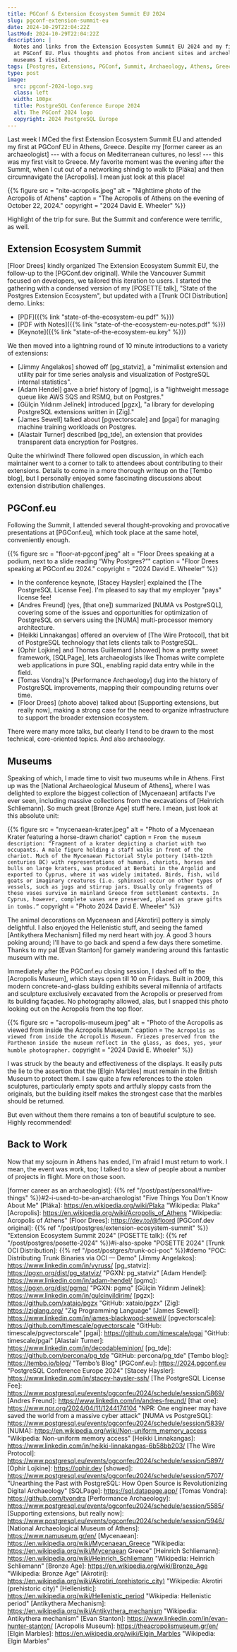 ```yaml
---
title: PGConf & Extension Ecosystem Summit EU 2024
slug: pgconf-extension-summit-eu
date: 2024-10-29T22:04:22Z
lastMod: 2024-10-29T22:04:22Z
description: |
  Notes and links from the Extension Ecosystem Summit EU 2024 and my first time
  at PGConf EU. Plus thoughts and photos from ancient sites and archeological
  museums I visited.
tags: [Postgres, Extensions, PGConf, Summit, Archaeology, Athens, Greece, Acropolis, Mycenae, Elgin Marbles]
type: post
image:
  src: pgconf-2024-logo.svg
  class: left
  width: 100px
  title: PostgreSQL Conference Europe 2024
  alt: The PGConf 2024 logo
  copyright: 2024 PostgreSQL Europe
---
```


Last week I MCed the first Extension Ecosystem Summit EU and attended my first
at PGConf EU in Athens, Greece. Despite my [former career as an archaeologist]
--- with a focus on Mediterranean cultures, no less! --- this was my first
visit to Greece. My favorite moment was the evening after the Summit, when I
cut out of a networking shindig to walk to [Pláka] and then circumnavigate the
[Acropolis]. I mean just look at this place!

{{% figure
    src       = "nite-acropolis.jpeg"
    alt       = "Nighttime photo of the Acropolis of Athens"
    caption   = "The Acropolis of Athens on the evening of October 22, 2024."
    copyright = "2024 David E. Wheeler"
%}}

Highlight of the trip for sure. But the Summit and conference were terrific,
as well.

Extension Ecosystem Summit
--------------------------

[Floor Drees] kindly organized The Extension Ecosystem Summit EU, the
follow-up to the [PGConf.dev original]. While the Vancouver Summit focused on
developers, we tailored this iteration to users. I started the gathering with
a condensed version of my [POSETTE talk], "State of the Postgres Extension
Ecosystem", but updated with a [Trunk OCI Distribution] demo. Links:

*   [PDF]({{% link "state-of-the-ecosystem-eu.pdf" %}})
*   [PDF with Notes]({{% link "state-of-the-ecosystem-eu-notes.pdf" %}})
*   [Keynote]({{% link "state-of-the-ecosystem-eu.key" %}})

We then moved into a lightning round of 10 minute introductions to a variety
of extensions:

*   [Jimmy Angelakos] showed off [pg_statviz], a "minimalist extension and
    utility pair for time series analysis and visualization of PostgreSQL
    internal statistics".
*   [Adam Hendel] gave a brief history of [pgmq], is a "lightweight message
    queue like AWS SQS and RSMQ, but on Postgres."
*   [Gülçin Yıldırım Jelínek] introduced [pgzx], "a library for developing
    PostgreSQL extensions written in [Zig]."
*   [James Sewell] talked about [pgvectorscale] and [pgai] for managing
    machine training workloads on Postgres.
*   [Alastair Turner] described [pg_tde], an extension that provides
    transparent data encryption for Postgres.

Quite the whirlwind! There followed open discussion, in which each maintainer
went to a corner to talk to attendees about contributing to their extensions.
Details to come in a more thorough writeup on the [Tembo blog], but I personally
enjoyed some fascinating discussions about extension distribution challenges.

PGConf.eu
---------

Following the Summit, I attended several thought-provoking and provocative
presentations at [PGConf.eu], which took place at the same hotel, conveniently
enough.

{{% figure
    src       = "floor-at-pgconf.jpeg"
    alt       = "Floor Drees speaking at a podium, next to a slide reading “Why Postgres?”"
    caption   = "Floor Drees speaking at PGConf.eu 2024."
    copyright = "2024 David E. Wheeler"
%}}

*   In the conference keynote, [Stacey Haysler] explained the [The PostgreSQL
    License Fee]. I'm pleased to say that my employer "pays" license fee!
*   [Andres Freund] (yes, [that one]) summarized [NUMA vs PostgreSQL],
    covering some of the issues and opportunities for optimization of
    PostgreSQL on servers using the [NUMA] multi-processor memory
    architecture.
*   [Heikki Linnakangas] offered an overview of [The Wire Protocol], that bit
    of PostgreSQL technology that lets clients talk to PostgreSQL.
*   [Ophir Lojkine] and Thomas Guillemard [showed] how a pretty sweet
    framework, [SQLPage], lets archaeologists like Thomas write complete web
    applications in pure SQL, enabling rapid data entry while in the field.
*   [Tomas Vondra]'s [Performance Archaeology] dug into the history of
    PostgreSQL improvements, mapping their compounding returns over time.
*   [Floor Drees] (photo above) talked about [Supporting extensions, but
    really now], making a strong case for the need to organize infrastructure
    to support the broader extension ecosystem.

There were many more talks, but clearly I tend to be drawn to the most
technical, core-oriented topics. And also archaeology.

Museums
-------

Speaking of which, I made time to visit two museums while in Athens. First up
was the [National Archaeological Museum of Athens], where I was delighted to
explore the biggest collection of [Mycenaean] artifacts I've ever seen,
including massive collections from the excavations of [Heinrich Schliemann].
So much great [Bronze Age] stuff here. I mean, just look at this absolute unit:

{{% figure
    src       = "mycenaean-krater.jpeg"
    alt       = "Photo of a Mycenaean Krater featuring a horse-drawn chariot"
    caption   = `From the museum description: “Fragment of a krater depicting a chariot with
two occupants. A male figure holding a staff walks in front of the chariot.
Much of the Mycenaean Pictorial Style pottery (14th-12th centuries BC) with
representations of humans, chariots, horses and bulls on large kraters, was
produced at Berbati in the Argolid and exported to Cyprus, where it was widely
imitated. Birds, fish, wild goats or imaginary creatures (i.e. sphinxes) occur
on other types of vessels, such as jugs and stirrup jars. Usually only
fragments of these vases survive in mainland Greece from settlement contexts.
In Cyprus, however, complete vases are preserved, placed as grave gifts in
tombs.”`
    copyright = "Photo 2024 David E. Wheeler"
%}}

The animal decorations on Mycenaean and [Akrotiri] pottery is simply
delightful. I also enjoyed the Hellenistic stuff, and seeing the famed
[Antikythera Mechanism] filled my nerd heart with joy. A good 3 hours poking
around; I'll have to go back and spend a few days there sometime. Thanks to my
pal [Evan Stanton] for gamely wandering around this fantastic museum with me.

Immediately after the PGConf.eu closing session, I dashed off to the
[Acropolis Museum], which stays open till 10 on Fridays. Built in 2009, this
modern concrete-and-glass building exhibits several millennia of artifacts and
sculpture exclusively excavated from the Acropolis or preserved from its
building façades. No photography allowed, alas, but I snapped this photo
looking out on the Acropolis from the top floor.

{{% figure
    src       = "acropolis-museum.jpeg"
    alt       = "Photo of the Acropolis as viewed from inside the Acropolis Museum."
    caption   = `The Acropolis as viewed from inside the Acropolis Museum. Friezes preserved
from the Parthenon inside the museum reflect in the glass, as does, yes, your
humble photographer.`
    copyright = "2024 David E. Wheeler"
%}}

I was struck by the beauty and effectiveness of the displays. It easily puts
the lie to the assertion that the [Elgin Marbles] must remain in the British
Museum to protect them. I saw quite a few references to the stolen sculptures,
particularly empty spots and artfully sloppy casts from the originals, but the
building itself makes the strongest case that the marbles should be returned.

But even without them there remains a ton of beautiful sculpture to see.
Highly recommended!

Back to Work
------------

Now that my sojourn in Athens has ended, I'm afraid I must return to work. I
mean, the event was work, too; I talked to a slew of people about a number of
projects in flight. More on those soon.

  [former career as an archaeologist]: {{% ref "/post/past/personal/five-things" %}}#2-i-used-to-be-an-archaeologist
    "Five Things You Don't Know About Me"
  [Pláka]: https://en.wikipedia.org/wiki/Plaka "Wikipedia: Plaka"
  [Acropolis]: https://en.wikipedia.org/wiki/Acropolis_of_Athens
    "Wikipedia: Acropolis of Athens"
  [Floor Drees]: https://dev.to/@floord
  [PGConf.dev original]: {{% ref "/post/postgres/extension-ecosystem-summit" %}}
    "Extension Ecosystem Summit 2024"
  [POSETTE talk]: {{% ref "/post/postgres/posette-2024" %}}#i-also-spoke
    "POSETTE 2024"
  [Trunk OCI Distribution]: {{% ref "/post/postgres/trunk-oci-poc" %}}#demo
    "POC: Distributing Trunk Binaries via OCI — Demo"
  [Jimmy Angelakos]: https://www.linkedin.com/in/vyruss/
  [pg_statviz]: https://pgxn.org/dist/pg_statviz/ "PGXN: pg_statviz"
  [Adam Hendel]: https://www.linkedin.com/in/adam-hendel/
  [pgmq]: https://pgxn.org/dist/pgmq/ "PGXN: pgmq"
  [Gülçin Yıldırım Jelínek]: https://www.linkedin.com/in/gulcinyildirim/
  [pgzx]: https://github.com/xataio/pgzx "GitHub: xataio/pgzx"
  [Zig]: https://ziglang.org/ "Zig Programming Language"
  [James Sewell]: https://www.linkedin.com/in/james-blackwood-sewell/
  [pgvectorscale]: https://github.com/timescale/pgvectorscale "GitHub: timescale/pgvectorscale"
  [pgai]: https://github.com/timescale/pgai "GitHub: timescale/pgai"
  [Alastair Turner]: https://www.linkedin.com/in/decodableminion/
  [pg_tde]: https://github.com/percona/pg_tde "GitHub: percona/pg_tde"
  [Tembo blog]: https://tembo.io/blog/ "Tembo’s Blog"
  [PGConf.eu]: https://2024.pgconf.eu "PostgreSQL Conference Europe 2024"
  [Stacey Haysler]: https://www.linkedin.com/in/stacey-haysler-ssh/
  [The PostgreSQL License Fee]: https://www.postgresql.eu/events/pgconfeu2024/schedule/session/5869/
  [Andres Freund]: https://www.linkedin.com/in/andres-freund/
  [that one]: https://www.npr.org/2024/04/11/1244174104
    "NPR: One engineer may have saved the world from a massive cyber attack"
  [NUMA vs PostgreSQL]: https://www.postgresql.eu/events/pgconfeu2024/schedule/session/5839/
  [NUMA]: https://en.wikipedia.org/wiki/Non-uniform_memory_access
    "Wikipedia: Non-uniform memory access"
  [Heikki Linnakangas]: https://www.linkedin.com/in/heikki-linnakangas-6b58bb203/
  [The Wire Protocol]: https://www.postgresql.eu/events/pgconfeu2024/schedule/session/5897/
  [Ophir Lojkine]: https://ophir.dev
  [showed]: https://www.postgresql.eu/events/pgconfeu2024/schedule/session/5707/ 
    "Unearthing the Past with PostgreSQL: How Open Source is Revolutionizing Digital Archaeology"
  [SQLPage]: https://sql.datapage.app/
  [Tomas Vondra]: https://github.com/tvondra
  [Performance Archaeology]: https://www.postgresql.eu/events/pgconfeu2024/schedule/session/5585/
  [Supporting extensions, but really now]: https://www.postgresql.eu/events/pgconfeu2024/schedule/session/5946/
  [National Archaeological Museum of Athens]: https://www.namuseum.gr/en/
  [Mycenaean]: https://en.wikipedia.org/wiki/Mycenaean_Greece
    "Wikipedia: https://en.wikipedia.org/wiki/Mycenaean Greece"
  [Heinrich Schliemann]: https://en.wikipedia.org/wiki/Heinrich_Schliemann
    "Wikipedia: Heinrich Schliemann"
  [Bronze Age]: https://en.wikipedia.org/wiki/Bronze_Age "Wikipedia: Bronze Age"
  [Akrotiri]: https://en.wikipedia.org/wiki/Akrotiri_(prehistoric_city)
    "Wikipedia: Akrotiri (prehistoric city)"
  [Hellenistic]: https://en.wikipedia.org/wiki/Hellenistic_period
    "Wikipedia: Hellenistic period"
  [Antikythera Mechanism]: https://en.wikipedia.org/wiki/Antikythera_mechanism
    "Wikipedia: Antikythera mechanism"
  [Evan Stanton]: https://www.linkedin.com/in/evan-hunter-stanton/
  [Acropolis Museum]: https://theacropolismuseum.gr/en/
  [Elgin Marbles]: https://en.wikipedia.org/wiki/Elgin_Marbles
    "Wikipedia: Elgin Marbles"

